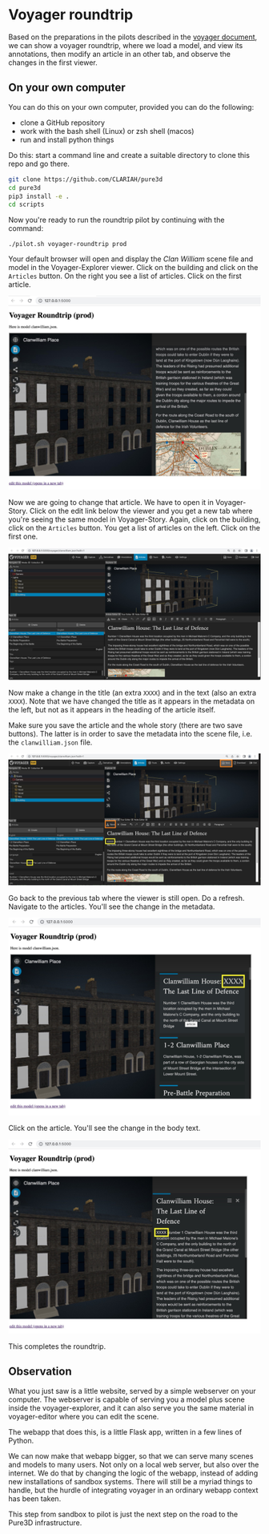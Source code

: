 
# Voyager roundtrip

Based on the preparations in the pilots described in the [voyager document](voyager.md),
we can show a voyager roundtrip, where we load a model, and view its annotations,
then modify an article in an other tab, and observe the changes in the first viewer.

## On your own computer
You can do this on your own computer, provided you can do the following:
* clone a GitHub repository
* work with the bash shell (Linux) or zsh shell (macos)
* run and install python things

Do this: start a command line and create a suitable directory to clone this repo and go there.

``` sh
git clone https://github.com/CLARIAH/pure3d
cd pure3d
pip3 install -e .
cd scripts
```

Now you're ready to run the roundtrip pilot by continuing with the command:

```
./pilot.sh voyager-roundtrip prod
```

Your default browser will open and display the *Clan William* scene file and model in the Voyager-Explorer viewer.
Click on the building and click on the `Articles` button. On the right you see a list of articles.
Click on the first article.

![screenshot](https://github.com/CLARIAH/pure3d/blob/main/docs/pilots/images/round1.jpg)

Now we are going to change that article. We have to open it in Voyager-Story.
Click on the edit link below the viewer and you get a new tab where you're seeing the same model in Voyager-Story.
Again, click on the building, click on the `Articles` button.
You get a list of articles on the left. Click on the first one.

![screenshot](https://github.com/CLARIAH/pure3d/blob/main/docs/pilots/images/round2.jpg)

Now make a change in the title (an extra `XXXX`) and in the text (also an extra `XXXX`).
Note that we have changed the title as it appears in the metadata on the left,
but not as it appears in the heading of the article itself.

Make sure you save the article and the whole story (there are two save buttons).
The latter is in order to save the metadata into the scene file, i.e. the `clanwilliam.json` file.

![screenshot](https://github.com/CLARIAH/pure3d/blob/main/docs/pilots/images/round3.jpg)

Go back to the previous tab where the viewer is still open.
Do a refresh. Navigate to the articles. You'll see the change in the metadata.

![screenshot](https://github.com/CLARIAH/pure3d/blob/main/docs/pilots/images/round4.jpg)

Click on the article. You'll see the change in the body text.

![screenshot](https://github.com/CLARIAH/pure3d/blob/main/docs/pilots/images/round5.jpg)

This completes the roundtrip.

## Observation
What you just saw is a little website, served by a simple webserver on your computer.
The webserver is capable of serving you a model plus scene inside the voyager-explorer, and it can
also serve you the same material in voyager-editor where you can edit the scene.

The webapp that does this, is a little Flask app, written in a few lines of Python.

We can now make that webapp bigger, so that we can serve many scenes and models to many users.
Not only on a local web server, but also over the internet.
We do that by changing the logic of the webapp, instead of adding new installations of sandbox systems.
There will still be a myriad things to handle, but the hurdle of integrating voyager in an ordinary webapp context has been taken.

This step from sandbox to pilot is just the next step on the road to the Pure3D infrastructure.




